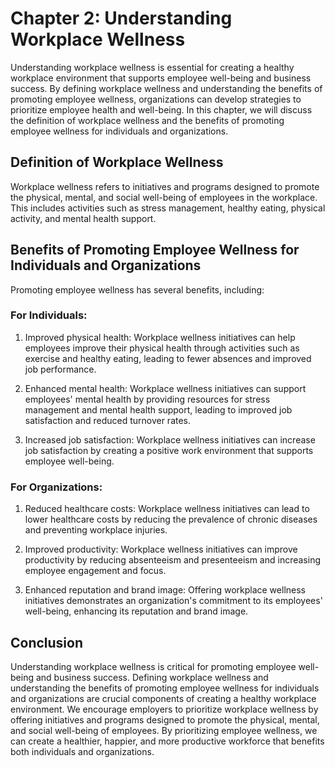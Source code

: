 Chapter 2: Understanding Workplace Wellness
===========================================

Understanding workplace wellness is essential for creating a healthy workplace environment that supports employee well-being and business success. By defining workplace wellness and understanding the benefits of promoting employee wellness, organizations can develop strategies to prioritize employee health and well-being. In this chapter, we will discuss the definition of workplace wellness and the benefits of promoting employee wellness for individuals and organizations.

Definition of Workplace Wellness
--------------------------------

Workplace wellness refers to initiatives and programs designed to promote the physical, mental, and social well-being of employees in the workplace. This includes activities such as stress management, healthy eating, physical activity, and mental health support.

Benefits of Promoting Employee Wellness for Individuals and Organizations
-------------------------------------------------------------------------

Promoting employee wellness has several benefits, including:

### For Individuals:

1. Improved physical health: Workplace wellness initiatives can help employees improve their physical health through activities such as exercise and healthy eating, leading to fewer absences and improved job performance.

2. Enhanced mental health: Workplace wellness initiatives can support employees' mental health by providing resources for stress management and mental health support, leading to improved job satisfaction and reduced turnover rates.

3. Increased job satisfaction: Workplace wellness initiatives can increase job satisfaction by creating a positive work environment that supports employee well-being.

### For Organizations:

1. Reduced healthcare costs: Workplace wellness initiatives can lead to lower healthcare costs by reducing the prevalence of chronic diseases and preventing workplace injuries.

2. Improved productivity: Workplace wellness initiatives can improve productivity by reducing absenteeism and presenteeism and increasing employee engagement and focus.

3. Enhanced reputation and brand image: Offering workplace wellness initiatives demonstrates an organization's commitment to its employees' well-being, enhancing its reputation and brand image.

Conclusion
----------

Understanding workplace wellness is critical for promoting employee well-being and business success. Defining workplace wellness and understanding the benefits of promoting employee wellness for individuals and organizations are crucial components of creating a healthy workplace environment. We encourage employers to prioritize workplace wellness by offering initiatives and programs designed to promote the physical, mental, and social well-being of employees. By prioritizing employee wellness, we can create a healthier, happier, and more productive workforce that benefits both individuals and organizations.
